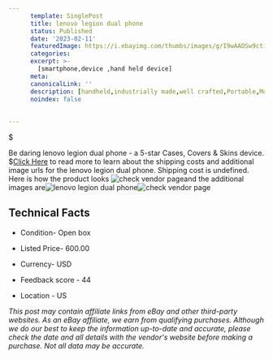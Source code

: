 ```yaml
---
      template: SinglePost
      title: lenovo legion dual phone
      status: Published
      date: '2023-02-11'
      featuredImage: https://i.ebayimg.com/thumbs/images/g/I9wAAOSw9cti~CnM/s-l225.jpg
      categories: 
      excerpt: >-
        [smartphone,device ,hand held device]
      meta:
      canonicalLink: ''
      description: [handheld,industrially made,well crafted,Portable,Mobile,Compact,Convenient,Lightweight,Maneuverable,Man-portable,Miniature,Carriable,Hand-held,Light,Holdable,Transportable,Mobile device,Pocket-sized,On-the-go,Wireless,Cordless,Compact size,Convenient size, smartphone,device ,hand held device]
      noindex: false
      
        
---
```

$

Be daring lenovo legion dual phone - a 5-star Cases, Covers & Skins device.
$[Click Here](https://www.ebay.com/itm/134201649264?hash=item1f3f0aa870%3Ag%3AI9wAAOSw9cti%7ECnM&amdata=enc%3AAQAHAAAA4IXsdiVoQNflEi0pQBvVT7o5%2FRLacHu4ZTfD4XeGuFXauM0w4k%2FCXy9F0tkRwyIpBzCHdJnTK4Jj9L5lRjrIaaG6l%2BNWwcxtLdJ68A7UQU%2FxLMDa%2BtxfHyTGaRMXxx5vFGE%2F7eDLw5G6FHLEPCL9WF0s2Xxd3qgipkvUrVM1QUCVLjzbJ9mSmOJ%2F3HXO9PrW2rKpRp3mI5L33B25PO2QoI8Nv%2BsGkmWVkBo89hVaWScCimHd%2BwiNlqViXRPqqnTxLgC23ykM6syCZTqlmBlq0xlaU4yJBZBJd%2FBflMzM1yW3&mkevt=1&mkcid=1&mkrid=711-53200-19255-0&campid=%253CePNCampaignId%253E&customid=%253CreferenceId%253E&toolid=10049) to read more to learn about the shipping costs and additional image urls for the lenovo legion dual phone. Shipping cost is undefined. Here is how the product looks ![check vendor page](https://i.ebayimg.com/thumbs/images/g/I9wAAOSw9cti~CnM/s-l225.jpg)and the additional images are![lenovo legion dual phone](https://i.ebayimg.com/images/g/I9wAAOSw9cti~CnM/s-l1600.jpg)![check vendor page]()



 ## Technical Facts 



     
      

 - Condition- Open box 


      

 - Listed Price- 600.00 


      

 - Currency- USD 


      

 - Feedback score - 44 


      

 - Location - US 


      
      

 *_This post may contain affiliate links from eBay and other third-party websites. As an eBay affiliate, we earn from qualifying purchases. Although we do our best to keep the information up-to-date and accurate, please check the date and all details with the vendor's website before making a purchase. Not all data may be accurate._*






